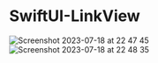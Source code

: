 # SwiftUI-LinkView

![Screenshot 2023-07-18 at 22 47 45](https://github.com/pasanbope/SwiftUI-LinkView/assets/100598653/44360d8b-a3f0-4a58-b781-b9c08eeb1306)
![Screenshot 2023-07-18 at 22 48 35](https://github.com/pasanbope/SwiftUI-LinkView/assets/100598653/3a64471a-11c3-4c3e-9a6f-7f6b4f0826d7)
